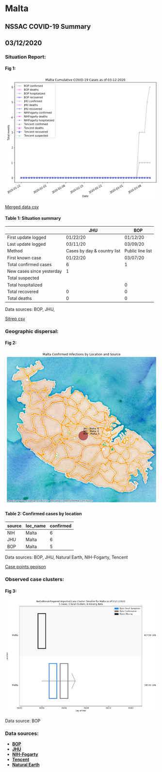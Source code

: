 # Malta
## NSSAC COVID-19 Summary
## 03/12/2020



### Situation Report:
#### Fig 1:
![Malta cases](../merged_histories/Malta_merged_histories.png)

[Merged data csv](https://github.com/SchlittDataSci/SchlittDataSci.github.io/blob/master/data/tables/Malta_merged_daily.csv)

#### Table 1: Situation summary


|                           | JHU                         | BOP              |
|---------------------------|-----------------------------|------------------|
| First update logged       | 01/22/20                    | 01/12/20         |
| Last update logged        | 03/11/20                    | 03/09/20         |
| Method                    | Cases by day & country list | Public line list |
| First known case          | 01/22/20                    | 03/07/20         |
| Total confirmed cases     | 6                           | 1                |
| New cases since yesterday | 1                           |                  |
| Total suspected           |                             |                  |
| Total hospitalized        |                             | 0                |
| Total recovered           | 0                           | 0                |
| Total deaths              | 0                           | 0                |

Data sources: BOP, JHU, 


[Sitrep csv](https://github.com/SchlittDataSci/SchlittDataSci.github.io/blob/master/data/tables/Malta_sitrep.csv)

### Geographic dispersal:
#### Fig 2:
![Malta mapped](../case_locs/Malta_case_locs.png)

#### Table 2: Confirmed cases by location


| source   | loc_name   |   confirmed |
|----------|------------|-------------|
| NIH      | Malta      |           6 |
| JHU      | Malta      |           6 |
| BOP      | Malta      |           5 |

Data sources: BOP, JHU, Natural Earth, NIH-Fogarty, Tencent


[Case points geojson](https://github.com/SchlittDataSci/SchlittDataSci.github.io/blob/master/data/shapes/Malta_case_locs.geojson)

### Observed case clusters:
#### Fig 3:
![Malta cases](../cluster_analysis/Malta_imported_cases_BOP.png)



Data source: BOP


### Data sources:
* **[BOP](https://github.com/beoutbreakprepared/nCoV2019)**
* **[JHU](https://github.com/CSSEGISandData/COVID-19)** 
* **[NIH-Fogarty](https://docs.google.com/spreadsheets/d/1jS24DjSPVWa4iuxuD4OAXrE3QeI8c9BC1hSlqr-NMiU/edit#gid=1187587451)** 
* **[Tencent](https://news.qq.com/zt2020/page/feiyan.htm)**
* **[Natural Earth](https://www.naturalearthdata.com/forums/forum/natural-earth-map-data/cultural-vectors/admin-1-states-provinces-and-their-boundaries/)**

<!-- Global site tag (gtag.js) - Google Analytics -->
<script async src="https://www.googletagmanager.com/gtag/js?id=UA-158816269-1"></script>
<script>
  window.dataLayer = window.dataLayer || [];
  function gtag(){dataLayer.push(arguments);}
  gtag('js', new Date());

  gtag('config', 'UA-158816269-1');
</script>